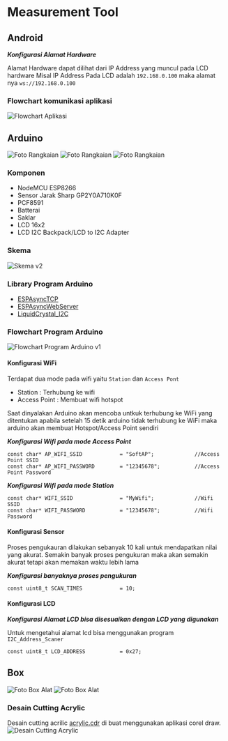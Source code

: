 # Measurement Tool
## Android

***Konfigurasi Alamat Hardware***

Alamat Hardware dapat dilihat dari IP Address yang muncul pada LCD hardware 
Misal IP Address Pada LCD adalah `192.168.0.100` maka alamat nya `ws://192.168.0.100`

### Flowchart komunikasi aplikasi
![Flowchart Aplikasi](Assets/flowchart-aplikasi.png)


## Arduino

![Foto Rangkaian](Assets/foto-alat-1.jpg)
![Foto Rangkaian](Assets/foto-rangkaian-1.jpg)
![Foto Rangkaian](Assets/foto-rangkaian-2.jpg)


### Komponen
 - NodeMCU ESP8266
 - Sensor Jarak Sharp GP2Y0A710K0F 
 - PCF8591
 - Batterai
 - Saklar
 - LCD 16x2
 - LCD I2C Backpack/LCD to I2C Adapter

### Skema
![Skema v2](Assets/skema_v3.png)


### Library Program Arduino
 - [ESPAsyncTCP](https://github.com/me-no-dev/ESPAsyncTCP)
 - [ESPAsyncWebServer](https://github.com/me-no-dev/ESPAsyncWebServer)
 - [LiquidCrystal_I2C](https://github.com/johnrickman/LiquidCrystal_I2C)


### Flowchart Program Arduino
![Flowchart Program Arduino v1](Assets/flowchart-arduino.png)



#### Konfigurasi WiFi
Terdapat dua mode pada wifi yaitu `Station` dan `Access Pont`

- Station 		: Terhubung ke wifi 
- Access Point 	: Membuat wifi hotspot

Saat dinyalakan Arduino akan mencoba untkuk terhubung ke WiFi yang ditentukan apabila setelah 15 detik arduino tidak terhubung ke WiFi maka arduino akan membuat Hotspot/Access Point sendiri 


***Konfigurasi Wifi pada mode Access Point***
```
const char* AP_WIFI_SSID            = "SoftAP";             //Access Point SSID
const char* AP_WIFI_PASSWORD        = "12345678";           //Access Point Password
```

***Konfigurasi Wifi pada mode Station***
```
const char* WIFI_SSID               = "MyWifi";				//Wifi SSID
const char* WIFI_PASSWORD           = "12345678";			//Wifi Password
```


#### Konfigurasi Sensor

Proses pengukauran dilakukan sebanyak 10 kali untuk mendapatkan nilai yang akurat. Semakin banyak proses pengukuran maka akan semakin akurat tetapi akan memakan waktu lebih lama

***Konfigurasi banyaknya proses pengukuran***
```
const uint8_t SCAN_TIMES            = 10;
```


#### Konfigurasi LCD
***Konfigurasi Alamat LCD bisa disesuaikan dengan LCD yang digunakan***

Untuk mengetahui alamat lcd bisa menggunakan program `I2C_Address_Scaner`
```
const uint8_t LCD_ADDRESS           = 0x27;
```

## Box

![Foto Box Alat](Assets/foto-box-1.jpg)
![Foto Box Alat](Assets/foto-box-2.jpg)

### Desain Cutting Acrylic
Desain cutting acrilic [acrylic.cdr](https://github.com/nazililham11/measurement_tool/raw/master/Assets/acrylic.cdr) di buat menggunakan aplikasi corel draw. \
![Desain Cutting Acrylic](Assets/desain_cutting_acrylic.png)
